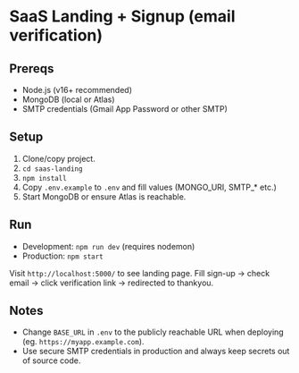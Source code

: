 # SaaS Landing + Signup (email verification)

## Prereqs
- Node.js (v16+ recommended)
- MongoDB (local or Atlas)
- SMTP credentials (Gmail App Password or other SMTP)

## Setup
1. Clone/copy project.
2. `cd saas-landing`
3. `npm install`
4. Copy `.env.example` to `.env` and fill values (MONGO_URI, SMTP_* etc.)
5. Start MongoDB or ensure Atlas is reachable.

## Run
- Development: `npm run dev`  (requires nodemon)
- Production: `npm start`

Visit `http://localhost:5000/` to see landing page. Fill sign-up -> check email -> click verification link -> redirected to thankyou.

## Notes
- Change `BASE_URL` in `.env` to the publicly reachable URL when deploying (eg. `https://myapp.example.com`).
- Use secure SMTP credentials in production and always keep secrets out of source code.
